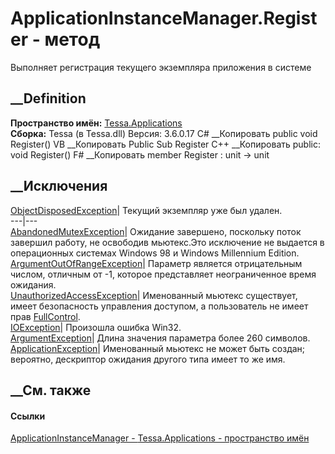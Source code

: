 # ApplicationInstanceManager.Register - метод
Выполняет регистрация текущего экземпляра приложения в системе
## __Definition
 **Пространство имён:** [Tessa.Applications](N_Tessa_Applications.htm)  
 **Сборка:** Tessa (в Tessa.dll) Версия: 3.6.0.17
C# __Копировать
     public void Register()
VB __Копировать
     Public Sub Register
C++ __Копировать
     public:
    void Register()
F# __Копировать
     member Register : unit -> unit 
## __Исключения
[ObjectDisposedException](https://learn.microsoft.com/dotnet/api/system.objectdisposedexception)|
Текущий экземпляр уже был удален.  
---|---  
[AbandonedMutexException](https://learn.microsoft.com/dotnet/api/system.threading.abandonedmutexexception)|
Ожидание завершено, поскольку поток завершил работу, не освободив мьютекс.Это
исключение не выдается в операционных системах Windows 98 и Windows Millennium
Edition.  
[ArgumentOutOfRangeException](https://learn.microsoft.com/dotnet/api/system.argumentoutofrangeexception)|
Параметр является отрицательным числом, отличным от -1, которое представляет
неограниченное время ожидания.  
[UnauthorizedAccessException](https://learn.microsoft.com/dotnet/api/system.unauthorizedaccessexception)|
Именованный мьютекс существует, имеет безопасность управления доступом, а
пользователь не имеет прав
[FullControl](https://learn.microsoft.com/dotnet/api/system.security.accesscontrol.mutexrights).  
[IOException](https://learn.microsoft.com/dotnet/api/system.io.ioexception)|
Произошла ошибка Win32.  
[ArgumentException](https://learn.microsoft.com/dotnet/api/system.argumentexception)|
Длина значения параметра более 260 символов.  
[ApplicationException](https://learn.microsoft.com/dotnet/api/system.applicationexception)|
Именованный мьютекс не может быть создан; вероятно, дескриптор ожидания
другого типа имеет то же имя.  
## __См. также
#### Ссылки
[ApplicationInstanceManager -
](T_Tessa_Applications_ApplicationInstanceManager.htm)
[Tessa.Applications - пространство имён](N_Tessa_Applications.htm)
